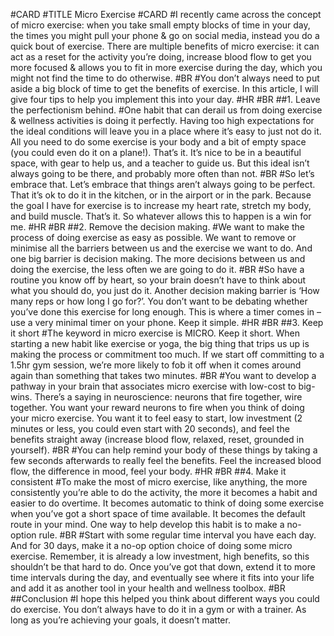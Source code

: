 #CARD
#TITLE Micro Exercise
#CARD
#I recently came across the concept of micro exercise: when you take small empty blocks of time in your day, the times you might pull your phone & go on social media, instead you do a quick bout of exercise. There are multiple benefits of micro exercise: it can act as a reset for the activity you’re doing, increase blood flow to get you more focused & allows you to fit in more exercise during the day, which you might not find the time to do otherwise.
#BR
#You don’t always need to put aside a big block of time to get the benefits of exercise. In this article, I will give four tips to help you implement this into your day.
#HR
#BR
##1. Leave the perfectionism behind.
#One habit that can derail us from doing exercise & wellness activities is doing it perfectly. Having too high expectations for the ideal conditions will leave you in a place where it’s easy to just not do it. All you need to do some exercise is your body and a bit of empty space (you could even do it on a plane!). That’s it. It’s nice to be in a beautiful space, with gear to help us, and a teacher to guide us. But this ideal isn’t always going to be there, and probably more often than not.
#BR
#So let’s embrace that. Let’s embrace that things aren’t always going to be perfect. That it’s ok to do it in the kitchen, or in the airport or in the park. Because the goal I have for exercise is to increase my heart rate, stretch my body, and build muscle. That’s it. So whatever allows this to happen is a win for me.
#HR
#BR
##2. Remove the decision making.
#We want to make the process of doing exercise as easy as possible. We want to remove or minimise all the barriers between us and the exercise we want to do. And one big barrier is decision making. The more decisions between us and doing the exercise, the less often we are going to do it.
#BR
#So have a routine you know off by heart, so your brain doesn’t have to think about what you should do, you just do it. Another decision making barrier is ‘How many reps or how long I go for?’. You don’t want to be debating whether you’ve done this exercise for long enough. This is where a timer comes in – use a very minimal timer on your phone. Keep it simple.
#HR
#BR
##3. Keep it short
#The keyword in micro exercise is MICRO. Keep it short. When starting a new habit like exercise or yoga, the big thing that trips us up is making the process or commitment too much. If we start off committing to a 1.5hr gym session, we’re more likely to fob it off when it comes around again than something that takes two minutes.
#BR
#You want to develop a pathway in your brain that associates micro exercise with low-cost to big-wins. There’s a saying in neuroscience: neurons that fire together, wire together. You want your reward neurons to fire when you think of doing your micro exercise. You want it to feel easy to start, low investment (2 minutes or less, you could even start with 20 seconds), and feel the benefits straight away (increase blood flow, relaxed, reset, grounded in yourself).
#BR
#You can help remind your body of these things by taking a few seconds afterwards to really feel the benefits. Feel the increased blood flow, the difference in mood, feel your body.
#HR
#BR
##4. Make it consistent
#To make the most of micro exercise, like anything, the more consistently you’re able to do the activity, the more it becomes a habit and easier to do overtime. It becomes automatic to think of doing some exercise when you’ve got a short space of time available. It becomes the default route in your mind. One way to help develop this habit is to make a no-option rule.
#BR
#Start with some regular time interval you have each day. And for 30 days, make it a no-op option choice of doing some micro exercise. Remember, it is already a low investment, high benefits, so this shouldn’t be that hard to do. Once you’ve got that down, extend it to more time intervals during the day, and eventually see where it fits into your life and add it as another tool in your health and wellness toolbox.
#BR
##Conclusion
#I hope this helped you think about different ways you could do exercise. You don’t always have to do it in a gym or with a trainer. As long as you’re achieving your goals, it doesn’t matter.